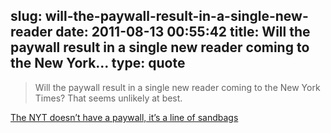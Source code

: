slug: will-the-paywall-result-in-a-single-new-reader
date: 2011-08-13 00:55:42
title: Will the paywall result in a single new reader coming to the New York...
type: quote
---

> Will the paywall result in a single new reader coming to the New York Times? That seems unlikely at best.

[The NYT doesn’t have a paywall, it’s a line of sandbags](http://gigaom.com/2011/08/12/the-nyt-doesnt-have-a-paywall-its-a-line-of-sandbags/)

